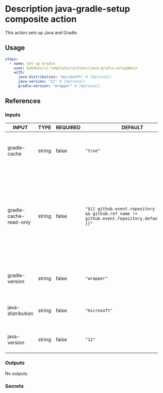 # Description java-gradle-setup composite action

This action sets up Java and Gradle.

## Usage

```yaml
steps:
  - name: Set up Gradle
    uses: bakdata/ci-templates/actions/java-gradle-setup@main
    with:
      java-distribution: "microsoft" # (Optional)
      java-version: "11" # (Optional)
      gradle-version: "wrapper" # (Optional)
```

## References

### Inputs

<!-- AUTO-DOC-INPUT:START - Do not remove or modify this section -->

| INPUT                  | TYPE   | REQUIRED | DEFAULT                                                                                                 | DESCRIPTION                                                                                                                                                         |
| ---------------------- | ------ | -------- | ------------------------------------------------------------------------------------------------------- | ------------------------------------------------------------------------------------------------------------------------------------------------------------------- |
| gradle-cache           | string | false    | `"true"`                                                                                                | Whether Gradle caching is enabled or not. (Default is true)                                                                                                         |
| gradle-cache-read-only | string | false    | `"${{ github.event.repository != null && github.ref_name != github.event.repository.default_branch }}"` | Whether Gradle caching should be read-only. By default this value is 'false' for workflows on the GitHub default branch and 'true' for workflows on other branches. |
| gradle-version         | string | false    | `"wrapper"`                                                                                             | Gradle version to be installed. (Default is wrapper)                                                                                                                |
| java-distribution      | string | false    | `"microsoft"`                                                                                           | Java distribution to be installed. (Default is microsoft)                                                                                                           |
| java-version           | string | false    | `"11"`                                                                                                  | Java version to be installed. (Default is 11)                                                                                                                       |

<!-- AUTO-DOC-INPUT:END -->

### Outputs

<!-- AUTO-DOC-OUTPUT:START - Do not remove or modify this section -->

No outputs.

<!-- AUTO-DOC-OUTPUT:END -->

### Secrets
